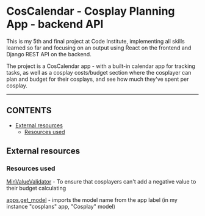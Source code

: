 # CosCalendar - Cosplay Planning App - backend API

This is my 5th and final project at Code Institute, implementing all skills learned so far and focusing on an output using React on the frontend and Django REST API on the backend.

The project is a CosCalendar app - with a built-in calendar app for tracking tasks, as well as a cosplay costs/budget section where the cosplayer can plan and budget for their cosplays, and see how much they've spent per cosplay.

----------

## CONTENTS

* [External resources](#external-resources)
	* [Resources used](#resources-used)

## External resources

### Resources used

[MinValueValidator](https://docs.djangoproject.com/en/5.0/ref/validators/#minvaluevalidator) - To ensure that cosplayers can't add a negative value to their budget calculating

[apps.get_model](https://docs.djangoproject.com/en/5.0/ref/applications/#django.apps.apps.get_model) - imports the model name from the app label (in my instance "cosplans" app, "Cosplay" model)

